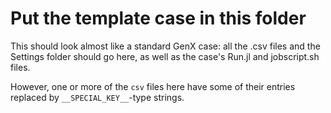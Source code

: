 # Put the template case in this folder

This should look almost like a standard GenX case: all the .csv files and the Settings folder should go here,
as well as the case's Run.jl and jobscript.sh files.

However, one or more of the `csv` files here have some of their entries replaced by `__SPECIAL_KEY__`-type strings.
